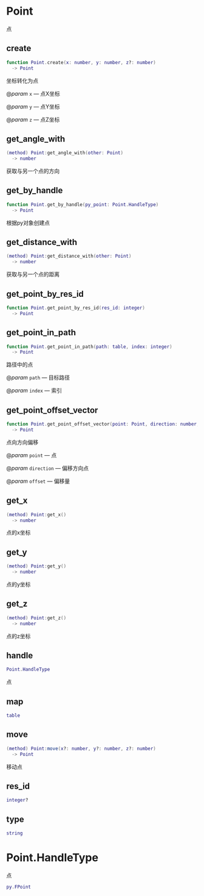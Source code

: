 # Point

点

## create

```lua
function Point.create(x: number, y: number, z?: number)
  -> Point
```

坐标转化为点

@*param* `x` — 点X坐标

@*param* `y` — 点Y坐标

@*param* `z` — 点Z坐标
## get_angle_with

```lua
(method) Point:get_angle_with(other: Point)
  -> number
```

 获取与另一个点的方向
## get_by_handle

```lua
function Point.get_by_handle(py_point: Point.HandleType)
  -> Point
```

根据py对象创建点
## get_distance_with

```lua
(method) Point:get_distance_with(other: Point)
  -> number
```

 获取与另一个点的距离
## get_point_by_res_id

```lua
function Point.get_point_by_res_id(res_id: integer)
  -> Point
```

## get_point_in_path

```lua
function Point.get_point_in_path(path: table, index: integer)
  -> Point
```

路径中的点

@*param* `path` — 目标路径

@*param* `index` — 索引
## get_point_offset_vector

```lua
function Point.get_point_offset_vector(point: Point, direction: number, offset: number)
  -> Point
```

点向方向偏移

@*param* `point` — 点

@*param* `direction` — 偏移方向点

@*param* `offset` — 偏移量
## get_x

```lua
(method) Point:get_x()
  -> number
```

点的x坐标
## get_y

```lua
(method) Point:get_y()
  -> number
```

点的y坐标
## get_z

```lua
(method) Point:get_z()
  -> number
```

点的z坐标
## handle

```lua
Point.HandleType
```

点
## map

```lua
table
```

## move

```lua
(method) Point:move(x?: number, y?: number, z?: number)
  -> Point
```

 移动点
## res_id

```lua
integer?
```

## type

```lua
string
```


# Point.HandleType

点


```lua
py.FPoint
```


